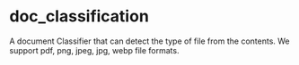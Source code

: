 # doc_classification

A document Classifier that can detect the type of file from the contents.
We support pdf, png, jpeg, jpg, webp file formats.
